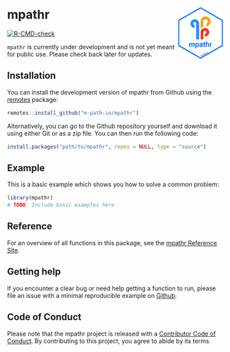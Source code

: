
<!-- README.md is generated from README.Rmd. Please edit that file -->

# mpathr <img src="man/figures/logo.png" align="right" height="120" alt="" />

<!-- badges: start -->

[![R-CMD-check](https://github.com/m-path-io/mpathr/actions/workflows/R-CMD-check.yaml/badge.svg)](https://github.com/m-path-io/mpathr/actions/workflows/R-CMD-check.yaml)
<!-- badges: end -->

`mpathr` is currently under development and is not yet meant for public
use. Please check back later for updates.

## Installation

You can install the development version of mpathr from Github using the
[remotes](https://cran.r-project.org/package=remotes) package:

``` r
remotes::install_github("m-path-io/mpathr")
```

Alternatively, you can go to the Github repository yourself and download
it using either Git or as a zip file. You can then run the following
code:

``` r
install.packages("path/to/mpathr", repos = NULL, type = "source")
```

## Example

This is a basic example which shows you how to solve a common problem:

``` r
library(mpathr)
# TODO: Include basic examples here
```

## Reference

For an overview of all functions in this package, see the [mpathr
Reference Site](https://m-path-io.github.io/mpathr/index.html).

## Getting help

If you encounter a clear bug or need help getting a function to run,
please file an issue with a minimal reproducible example on
[Github](https://github.com/m-path-io/mpathr/issues).

## Code of Conduct

Please note that the mpathr project is released with a [Contributor Code
of
Conduct](https://contributor-covenant.org/version/2/1/CODE_OF_CONDUCT.html).
By contributing to this project, you agree to abide by its terms.
